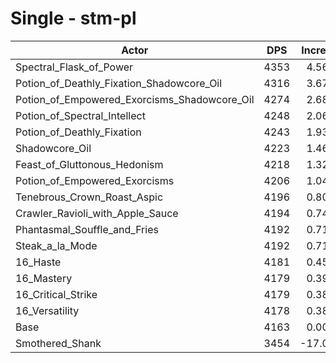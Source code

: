 # Single - stm-pl
| Actor | DPS | Increase |
|---|:---:|:---:|
|Spectral_Flask_of_Power|4353|4.56%|
|Potion_of_Deathly_Fixation_Shadowcore_Oil|4316|3.67%|
|Potion_of_Empowered_Exorcisms_Shadowcore_Oil|4274|2.68%|
|Potion_of_Spectral_Intellect|4248|2.06%|
|Potion_of_Deathly_Fixation|4243|1.93%|
|Shadowcore_Oil|4223|1.46%|
|Feast_of_Gluttonous_Hedonism|4218|1.32%|
|Potion_of_Empowered_Exorcisms|4206|1.04%|
|Tenebrous_Crown_Roast_Aspic|4196|0.80%|
|Crawler_Ravioli_with_Apple_Sauce|4194|0.74%|
|Phantasmal_Souffle_and_Fries|4192|0.71%|
|Steak_a_la_Mode|4192|0.71%|
|16_Haste|4181|0.45%|
|16_Mastery|4179|0.39%|
|16_Critical_Strike|4179|0.38%|
|16_Versatility|4178|0.38%|
|Base|4163|0.00%|
|Smothered_Shank|3454|-17.03%|
